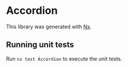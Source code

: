 # Accordion

This library was generated with [Nx](https://nx.dev).

## Running unit tests

Run `nx test Accordion` to execute the unit tests.
